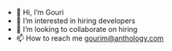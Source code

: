 - 👋 Hi, I’m Gouri
- 👀 I’m interested in hiring developers
- 💞️ I’m looking to collaborate on hiring
- 📫 How to reach me gourim@anthology.com

<!---
Gourim29/Gourim29 is a ✨ special ✨ repository because its `README.md` (this file) appears on your GitHub profile.
You can click the Preview link to take a look at your changes.
--->
